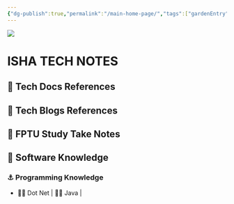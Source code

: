 ```yaml
---
{"dg-publish":true,"permalink":"/main-home-page/","tags":["gardenEntry"]}
---
```



![](https://i.pinimg.com/564x/7f/17/f0/7f17f02600103f79e9c40b10cd292720.jpg)

# ISHA TECH NOTES

## 🚢 Tech Docs References

## 🚢 Tech Blogs References

## 🚢 FPTU Study Take Notes

## 🚢 Software Knowledge
### ⚓ Programming Knowledge
- 🏴‍☠ Dot Net | 🏴‍☠️ Java |




